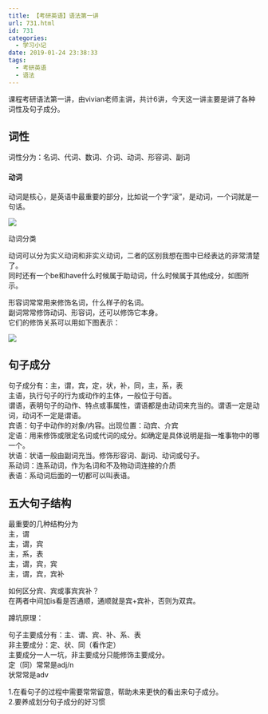 ```yaml
---
title: 【考研英语】语法第一讲
url: 731.html
id: 731
categories:
  - 学习小记
date: 2019-01-24 23:38:33
tags: 
  - 考研英语
  - 语法
---
```


课程考研语法第一讲，由vivian老师主讲，共计6讲，今天这一讲主要是讲了各种词性及句子成分。

词性
--

词性分为：名词、代词、数词、介词、动词、形容词、副词

#### 动词

动词是核心，是英语中最重要的部分，比如说一个字“滚”，是动词，一个词就是一句话。  

![](https://blog.songtianlun.cn/wp-content/uploads/2019/01/image-62-1024x633.png)

动词分类

动词可以分为实义动词和非实义动词，二者的区别我想在图中已经表达的非常清楚了。  
同时还有一个be和have什么时候属于助动词，什么时候属于其他成分，如图所示。  

形容词常常用来修饰名词，什么样子的名词。  
副词常常修饰动词、形容词，还可以修饰它本身。  
它们的修饰关系可以用如下图表示：

![](https://blog.songtianlun.cn/wp-content/uploads/2019/01/FFB2AC8F-0923-42B5-9777-AEE4B0E7631F-1024x699.jpeg)

句子成分
----

句子成分有：主，谓，宾，定，状，补，同，主，系，表  
主语，执行句子的行为或动作的主体，一般位于句首。  
谓语，表明句子的动作、特点或事属性，谓语都是由动词来充当的。谓语一定是动词，动词不一定是谓语。  
宾语：句子中动作的对象/内容。出现位置：动宾、介宾  
定语：用来修饰或限定名词或代词的成分。如确定是具体说明是指一堆事物中的哪一个。  
状语：状语一般由副词充当。修饰形容词、副词、动词或句子。  
系动词：连系动词，作为名词和不及物动词连接的介质  
表语：系动词后面的一切都可以叫表语。

五大句子结构
------

最重要的几种结构分为  
主，谓  
主，谓，宾  
主，系，表  
主，谓，宾，宾  
主，谓，宾，宾补

如何区分宾、宾或事宾宾补？  
在两者中间加is看是否通顺，通顺就是宾+宾补，否则为双宾。

蹲坑原理：

句子主要成分有：主、谓、宾、补、系、表  
非主要成分：定、状、同（看作定）  
主要成分一人一坑，非主要成分只能修饰主要成分。  
定（同）常常是adj/n  
状常常是adv

1.在看句子的过程中需要常常留意，帮助未来更快的看出来句子成分。  
2.要养成划分句子成分的好习惯